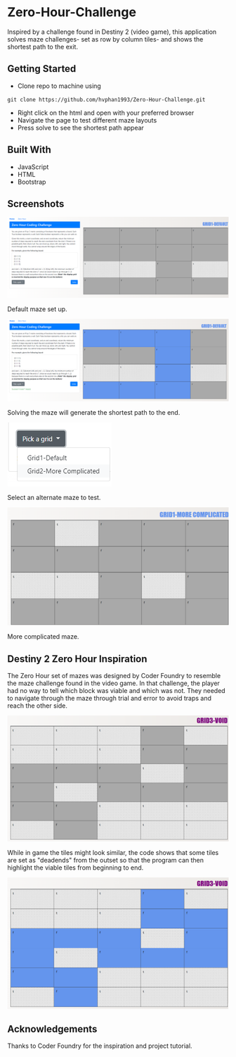 # Zero-Hour-Challenge
Inspired by a challenge found in Destiny 2 (video game), this application solves maze challenges- set as row by column tiles- and shows the shortest path to the exit. 

## Getting Started
- Clone repo to machine using 
``` 
git clone https://github.com/hvphan1993/Zero-Hour-Challenge.git 
```
- Right click on the html and open with your preferred browser
- Navigate the page to test different maze layouts
- Press solve to see the shortest path appear

## Built With
- JavaScript
- HTML
- Bootstrap

## Screenshots
![home page of Zero Hour Challenge](/assets/homepagedefault.png)

Default maze set up.

![solved maze](/assets/homepagedefaultsolved.png)

Solving the maze will generate the shortest path to the end.

![alternate maze option 1](/assets/maze%20choices1.png)

Select an alternate maze to test.

![alternate maze option 2](/assets/maze%20choices2.png)

More complicated maze.

## Destiny 2 Zero Hour Inspiration
The Zero Hour set of mazes was designed by Coder Foundry to resemble the maze challenge found in the video game. In that challenge, the player had no way to tell which block was viable and which was not. They needed to navigate through the maze through trial and error to avoid traps and reach the other side.

![zero hour options](/assets/zerohourvoid1.png)

While in game the tiles might look similar, the code shows that some tiles are set as "deadends" from the outset so that the program can then highlight the viable tiles from beginning to end.

![zero hour options](/assets/zerohourvoid2.png)

## Acknowledgements
Thanks to Coder Foundry for the inspiration and project tutorial.
